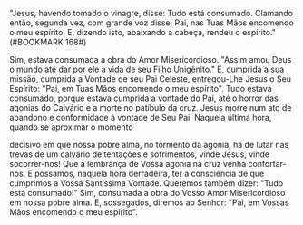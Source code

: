
"Jesus, havendo tomado o vinagre, disse: Tudo está consumado. Clamando então, segunda vez, com grande voz disse: Pai, nas Tuas Mãos encomendo o meu espírito. E, dizendo isto, abaixando a cabeça, rendeu o espírito."(#BOOKMARK 168#)

Sim, estava consumada a obra do Amor Misericordioso. "Assim amou Deus o mundo até dar por ele a vida de seu Filho Unigênito." E, cumprida a sua missão, cumprida a Vontade de seu Pai Celeste, entregou-Lhe Jesus o Seu Espírito: "Pai, em Tuas Mãos encomendo o meu espírito". Tudo estava consumado, porque estava cumprida a vontade do Pai, até o horror das agonias do Calvário e a morte no patíbulo da cruz. Jesus morre num ato de abandono e conformidade à vontade de Seu Pai. Naquela última hora, quando se aproximar o momento

decisivo em que nossa pobre alma, no tormento da agonia, há de lutar nas trevas de um calvário de tentações e sofrimentos, vinde Jesus, vinde socorrer-nos! Que a lembrança de Vossa agonia na cruz venha confortar-nos. E possamos, naquela hora derradeira, ter a consciência de que cumprimos a Vossa Santíssima Vontade. Queremos também dizer: "Tudo está consumado!" Sim, consumada a obra do Vosso Amor Misericordioso em nossa pobre alma. E, sossegados, diremos ao Senhor: "Pai, em Vossas Mãos encomendo o meu espírito".

